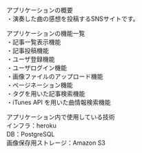 アプリケーションの概要  
・演奏した曲の感想を投稿するSNSサイトです。

アプリケーションの機能一覧  
・記事一覧表示機能  
・記事投稿機能  
・ユーザ登録機能  
・ユーザログイン機能  
・画像ファイルのアップロード機能  
・ページネーション機能  
・タグを用いた記事検索機能  
・iTunes API を用いた曲情報検索機能

アプリケーション内で使用している技術  
インフラ：heroku  
DB：PostgreSQL  
画像保存用ストレージ：Amazon S3
